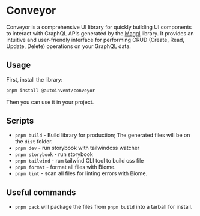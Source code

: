 # Conveyor

Conveyor is a comprehensive UI library for quickly building UI components to interact with GraphQL APIs generated by the [Magql](https://github.com/autoinvent/magql) library. It provides an intuitive and user-friendly interface for performing CRUD (Create, Read, Update, Delete) operations on your GraphQL data.

## Usage

First, install the library:

```bash
pnpm install @autoinvent/conveyor
```

Then you can use it in your project.

## Scripts

- `pnpm build` - Build library for production; The generated files will be on the `dist` folder. 
- `pnpm dev` - run storybook with tailwindcss watcher
- `pnpm storybook` - run storybook
- `pnpm tailwind` - run tailwind CLI tool to build css file
- `pnpm format` - format all files with Biome.
- `pnpm lint` - scan all files for linting errors with Biome.

## Useful commands
- `pnpm pack` will package the files from `pnpm build` into a tarball for install.
